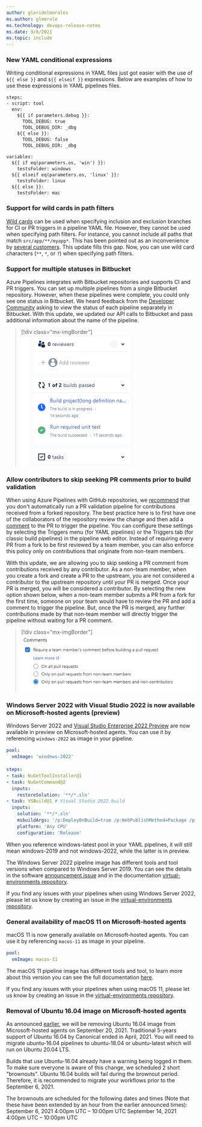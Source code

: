 ```yaml
---
author: gloridelmorales
ms.author: glmorale
ms.technology: devops-release-notes
ms.date: 9/8/2021
ms.topic: include
---
```


### New YAML conditional expressions

Writing conditional expressions in YAML files just got easier with the use of `${{ else }}` and `${{ elseif }}` expressions. Below are examples of how to use these expressions in YAML pipelines files. 

```
steps:
- script: tool
  env:
    ${{ if parameters.debug }}:
      TOOL_DEBUG: true
      TOOL_DEBUG_DIR: _dbg
    ${{ else }}:
      TOOL_DEBUG: false
      TOOL_DEBUG_DIR: _dbg
```

```
variables:
  ${{ if eq(parameters.os, 'win') }}:
    testsFolder: windows
  ${{ elseif eq(parameters.os, 'linux' }}:
    testsFolder: linux
  ${{ else }}:
    testsFolder: mac
```

### Support for wild cards in path filters

[Wild cards](/azure/devops/pipelines/repos/azure-repos-git?view=azure-devops&tabs=yaml#wildcards) can be used when specifying inclusion and exclusion branches for CI or PR triggers in a pipeline YAML file. However, they cannot be used when specifying path filters. For instance, you cannot include all paths that match `src/app/**/myapp*`. This has been pointed out as an inconvenience by [several customers](https://developercommunity.visualstudio.com/t/support-wildcards-in-trigger-path-filters-1/366363). This update fills this gap. Now, you can use wild card characters (`**`, `*`, or `?`) when specifying path filters.
### Support for multiple statuses in Bitbucket

Azure Pipelines integrates with Bitbucket repositories and supports CI and PR triggers. You can set up multiple pipelines from a single Bitbucket repository. However, when these pipelines were complete, you could only see one status in Bitbucket. We heard feedback from the [Developer Community](https://developercommunity.visualstudio.com/t/Bitbucket-Build-Status-with-Multiple-Pip/928225) asking to view the status of each pipeline separately in Bitbucket. With this update, we updated our API calls to Bitbucket and pass additional information about the name of the pipeline.

> [!div class="mx-imgBorder"]
> ![Build status](../../media/192-pipelines-01.png)
### Allow contributors to skip seeking PR comments prior to build validation

When using Azure Pipelines with GitHub repositories, we [recommend](/azure/devops/pipelines/repos/github?view=azure-devops&tabs=yaml#contributions-from-forks) that you don't automatically run a PR validation pipeline for contributions received from a forked repository. The best practice here is to first have one of the collaborators of the repository review the change and then add a [comment](/azure/devops/pipelines/repos/github?view=azure-devops&tabs=yaml#comment-triggers) to the PR to trigger the pipeline. You can configure these settings by selecting the Triggers menu (for YAML pipelines) or the Triggers tab (for classic build pipelines) in the pipeline web editor. Instead of requiring every PR from a fork to be first reviewed by a team member, you can also enforce this policy only on contributions that originate from non-team members.

With this update, we are allowing you to skip seeking a PR comment from contributions received by any contributor. As a non-team member, when you create a fork and create a PR to the upstream, you are not considered a contributor to the upstream repository until your PR is merged. Once your PR is merged, you will be considered a contributor. By selecting the new option shown below, when a non-team member submits a PR from a fork for the first time, someone on your team would have to review the PR and add a comment to trigger the pipeline. But, once the PR is merged, any further contributions made by that non-team member will directly trigger the pipeline without waiting for a PR comment.

> [!div class="mx-imgBorder"]
> ![Require a team member's comment before building a pull request](../../media/192-pipelines-03.png)

### Windows Server 2022 with Visual Studio 2022 is now available on Microsoft-hosted agents (preview)

Windows Server 2022 and [Visual Studio Enterprise 2022 Preview](https://visualstudio.microsoft.com/vs/preview/) are now available in preview on Microsoft-hosted agents. You can use it by referencing `windows-2022` as image in your pipeline.

```yaml
pool:
  vmImage: 'windows-2022'

steps:
- task: NuGetToolInstaller@1
- task: NuGetCommand@2
  inputs:
    restoreSolution: '**/*.sln'
- task: VSBuild@1 # Visual Studio 2022 build
  inputs:
    solution: '**/*.sln'
    msbuildArgs: '/p:DeployOnBuild=true /p:WebPublishMethod=Package /p:PackageAsSingleFile=true /p:SkipInvalidConfigurations=true /p:DesktopBuildPackageLocation="$(build.artifactStagingDirectory)\WebApp.zip" /p:DeployIisAppPath="Default Web Site"'
    platform: 'Any CPU'
    configuration: 'Release'
```

When you reference windows-latest pool in your YAML pipelines, it will still mean windows-2019 and not windows-2022, while the latter is in preview.

The Windows Server 2022 pipeline image has different tools and tool versions when compared to Windows Server 2019. You can see the details in the software [announcement issue](https://github.com/actions/virtual-environments/issues/3949) and in the documentation [virtual-environments repository](https://github.com/actions/virtual-environments/blob/main/images/win/Windows2022-Readme.md).

If you find any issues with your pipelines when using Windows Server 2022, please let us know by creating an issue in the [virtual-environments repository](https://github.com/actions/virtual-environments/blob/main/docs/software-and-images-guidelines.md).

### General availability of macOS 11 on Microsoft-hosted agents

macOS 11 is now generally available on Microsoft-hosted agents. You can use it by referencing `macos-11` as image in your pipeline.

```yaml
pool:
  vmImage: macos-11
```

The macOS 11 pipeline image has different tools and tool, to learn more about this version you can see the full documentation [here](https://github.com/actions/virtual-environments/blob/main/images/macos/macos-11-Readme.md).

If you find any issues with your pipelines when using macOS 11, please let us know by creating an issue in the [virtual-environments repository](https://github.com/actions/virtual-environments/blob/main/docs/software-and-images-guidelines.md).

### Removal of Ubuntu 16.04 image on Microsoft-hosted agents

As announced [earlier](/azure/devops/release-notes/2021/pipelines/sprint-187-update#ubuntu-1604-will-be-removed-from-microsoft-hosted-pools-in-september-2021), we will be removing Ubuntu 16.04 image from Microsoft-hosted agents on September 20, 2021. Traditional 5-years support of Ubuntu 16.04 by Canonical ended in April, 2021. You will need to migrate ubuntu-16.04 pipelines to ubuntu-18.04 or ubuntu-latest which will run on Ubuntu 20.04 LTS.

Builds that use Ubuntu-16.04 already have a warning being logged in them. To make sure everyone is aware of this change, we scheduled 2 short "brownouts". Ubuntu 16.04 builds will fail during the brownout period. Therefore, it is recommended to migrate your workflows prior to the September 6, 2021.

The brownouts are scheduled for the following dates and times (Note that these have been extended by an hour from the earlier announced times):
September 6, 2021 4:00pm UTC – 10:00pm UTC
September 14, 2021 4:00pm UTC – 10:00pm UTC